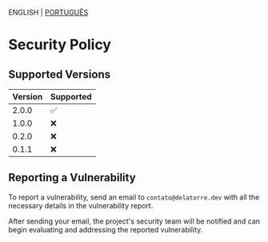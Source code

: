 ENGLISH | [PORTUGUÊS](https://github.com/fazedordecodigo/PyFlunt/blob/main/SECURITY.md)

# Security Policy

## Supported Versions

| Version | Supported          |
| ------- | ------------------ |
| 2.0.0   | :white_check_mark: |
| 1.0.0   | :x:                |
| 0.2.0   | :x:                |
| 0.1.1   | :x:                |

## Reporting a Vulnerability

To report a vulnerability, send an email to `contato@delatorre.dev` with all the necessary details in the vulnerability report.

After sending your email, the project's security team will be notified and can begin evaluating and addressing the reported vulnerability.
